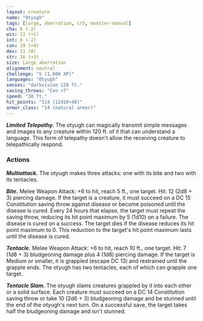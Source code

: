 ```yaml
---
layout: creature
name: "Otyugh"
tags: [large, aberration, cr5, monster-manual]
cha: 6 (-2)
wis: 13 (+1)
int: 6 (-2)
con: 19 (+4)
dex: 11 (0)
str: 16 (+3)
size: Large aberration
alignment: neutral
challenge: "5 (1,800 XP)"
languages: "Otyugh"
senses: "darkvision 120 ft."
saving_throws: "Con +7"
speed: "30 ft."
hit_points: "114 (12d10+48)"
armor_class: "14 (natural armor)"
---
```


***Limited Telepathy.*** The otyugh can magically transmit simple messages and images to any creature within 120 ft. of it that can understand a language. This form of telepathy doesn't allow the receiving creature to telepathically respond.

### Actions

***Multiattack.*** The otyugh makes three attacks: one with its bite and two with its tentacles.

***Bite.*** Melee Weapon Attack: +6 to hit, reach 5 ft., one target. Hit: 12 (2d8 + 3) piercing damage. If the target is a creature, it must succeed on a DC 15 Constitution saving throw against disease or become poisoned until the disease is cured. Every 24 hours that elapse, the target must repeat the saving throw, reducing its hit point maximum by 5 (1d10) on a failure. The disease is cured on a success. The target dies if the disease reduces its hit point maximum to 0. This reduction to the target's hit point maximum lasts until the disease is cured.

***Tentacle.*** Melee Weapon Attack: +6 to hit, reach 10 ft., one target. Hit: 7 (1d8 + 3) bludgeoning damage plus 4 (1d8) piercing damage. If the target is Medium or smaller, it is grappled (escape DC 13) and restrained until the grapple ends. The otyugh has two tentacles, each of which can grapple one target.

***Tentacle Slam.*** The otyugh slams creatures grappled by it into each other or a solid surface. Each creature must succeed on a DC 14 Constitution saving throw or take 10 (2d6 + 3) bludgeoning damage and be stunned until the end of the otyugh's next turn. On a successful save, the target takes half the bludgeoning damage and isn't stunned.